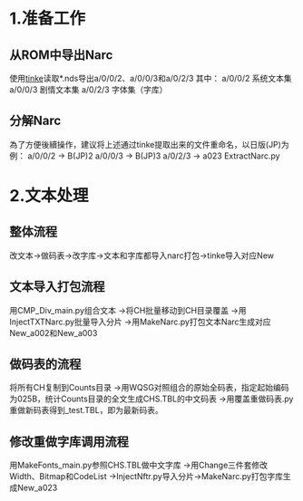 # 1.准备工作
## 从ROM中导出Narc
使用[tinke](https://github.com/pleonex/tinke)读取*.nds导出a/0/0/2、a/0/0/3和a/0/2/3
其中：
a/0/0/2 系统文本集
a/0/0/3 剧情文本集
a/0/2/3 字体集（字库）
## 分解Narc
為了方便後續操作，建议将上述通过tinke提取出来的文件重命名，以日版(JP)为例：
a/0/0/2 → B(JP)2
a/0/0/3 → B(JP)3
a/0/2/3 → a023
ExtractNarc.py
# 2.文本处理
## 整体流程
改文本→做码表→改字库→文本和字库都导入narc打包→tinke导入对应New

## 文本导入打包流程
用CMP_Div_main.py组合文本
→将CH批量移动到CH目录覆盖
→用InjectTXTNarc.py批量导入分片
→用MakeNarc.py打包文本Narc生成对应New_a002和New_a003

## 做码表的流程
将所有CH复制到Counts目录
→用WQSG对照组合的原始全码表，指定起始编码为025B，统计Counts目录的全文生成CHS.TBL的中文码表
→用覆盖重做码表.py重做新码表得到_test.TBL，即为最新码表。

## 修改重做字库调用流程
用MakeFonts_main.py参照CHS.TBL做中文字库
→用Change三件套修改Width、Bitmap和CodeList
→InjectNftr.py导入分片→MakeNarc.py打包字库生成New_a023
